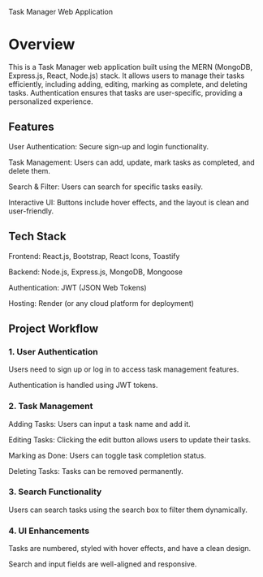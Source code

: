 Task Manager Web Application

# Overview

This is a Task Manager web application built using the MERN (MongoDB, Express.js, React, Node.js) stack. It allows users to manage their tasks efficiently, including adding, editing, marking as complete, and deleting tasks. Authentication ensures that tasks are user-specific, providing a personalized experience.

## Features

User Authentication: Secure sign-up and login functionality.

Task Management: Users can add, update, mark tasks as completed, and delete them.

Search & Filter: Users can search for specific tasks easily.

Interactive UI: Buttons include hover effects, and the layout is clean and user-friendly.

## Tech Stack

Frontend: React.js, Bootstrap, React Icons, Toastify

Backend: Node.js, Express.js, MongoDB, Mongoose

Authentication: JWT (JSON Web Tokens)

Hosting: Render (or any cloud platform for deployment)

## Project Workflow

### 1. User Authentication

Users need to sign up or log in to access task management features.

Authentication is handled using JWT tokens.

### 2. Task Management

Adding Tasks: Users can input a task name and add it.

Editing Tasks: Clicking the edit button allows users to update their tasks.

Marking as Done: Users can toggle task completion status.

Deleting Tasks: Tasks can be removed permanently.

### 3. Search Functionality

Users can search tasks using the search box to filter them dynamically.

### 4. UI Enhancements

Tasks are numbered, styled with hover effects, and have a clean design.

Search and input fields are well-aligned and responsive.
